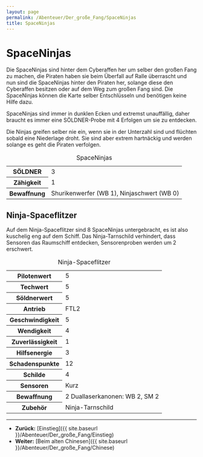 ```yaml
---
layout: page
permalink: /Abenteuer/Der_große_Fang/SpaceNinjas
title: SpaceNinjas
---
```


# SpaceNinjas

Die SpaceNinjas sind hinter dem Cyberaffen her um selber den großen Fang zu machen, die Piraten haben sie beim Überfall auf Ralle überrascht und nun sind die SpaceNinjas hinter den Piraten her, solange diese den Cyberaffen besitzen oder auf dem Weg zum großen Fang sind. Die SpaceNinjas können die Karte selber Entschlüsseln und benötigen keine Hilfe dazu.

SpaceNinjas sind immer in dunklen Ecken und extremst unauffällig, daher braucht es immer eine SÖLDNER-Probe mit 4 Erfolgen um sie zu entdecken.

Die Ninjas greifen selber nie ein, wenn sie in der Unterzahl sind und flüchten sobald eine Niederlage droht. Sie sind aber extrem hartnäckig und werden solange es geht die Piraten verfolgen.

<table>
<caption>SpaceNinjas</caption>
<tbody>
<tr><th>SÖLDNER</th><td>3</td></tr>
<tr><th>Zähigkeit</th><td>1</td></tr>
<tr><th>Bewaffnung</th><td>Shurikenwerfer (WB 1), Ninjaschwert (WB 0)</td></tr>
</tbody>
</table>

## Ninja-Spaceflitzer

Auf dem Ninja-Spaceflitzer sind 8 SpaceNinjas untergebracht, es ist also kuschelig eng auf dem Schiff. Das Ninja-Tarnschild verhindert, dass Sensoren das Raumschiff entdecken, Sensorenproben werden um 2 erschwert.

<table>
<caption>Ninja-Spaceflitzer</caption>
<tbody>
<tr><th>Pilotenwert</th><td>5</td></tr>
<tr><th>Techwert</th><td>5</td></tr>
<tr><th>Söldnerwert</th><td>5</td></tr>
<tr><th>Antrieb</th><td>FTL2</td></tr>
<tr><th>Geschwindigkeit</th><td>5</td></tr>
<tr><th>Wendigkeit</th><td>4</td></tr>
<tr><th>Zuverlässigkeit</th><td>1</td></tr>
<tr><th>Hilfsenergie</th><td>3</td></tr>
<tr><th>Schadenspunkte</th><td>12</td></tr>
<tr><th>Schilde</th><td>4</td></tr>
<tr><th>Sensoren</th><td>Kurz</td></tr>
<tr><th>Bewaffnung</th><td>2 Duallaserkanonen: WB 2, SM 2</td></tr>
<tr><th>Zubehör</th><td>Ninja-Tarnschild</td></tr>
</tbody>
</table>

***

- **Zurück:** [Einstieg]({{ site.baseurl }}/Abenteuer/Der_große_Fang/Einstieg)
- **Weiter:** [Beim alten Chinesen]({{ site.baseurl }}/Abenteuer/Der_große_Fang/Chinese)
